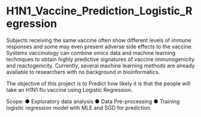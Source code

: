 # H1N1_Vaccine_Prediction_Logistic_Regression

Subjects receiving the same vaccine often show different levels of immune responses 
and some may even present adverse side effects to the vaccine. Systems vaccinology can 
combine omics data and machine learning techniques to obtain highly predictive 
signatures of vaccine immunogenicity and reactogenicity. Currently, several machine 
learning methods are already available to researchers with no background in 
bioinformatics.

The objective of this project is to Predict how likely it is that the people will take an H1N1 flu vaccine using Logistic 
Regression.

Scope:
● Exploratory data analysis
● Data Pre-processing
● Training logistic regression model with MLE and SGD for prediction
